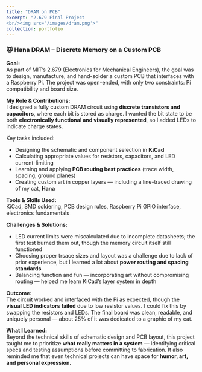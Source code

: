 ```yaml
---
title: "DRAM on PCB"
excerpt: "2.679 Final Project
<br/><img src='/images/dram.png'>"
collection: portfolio
---
```

### 🐱 Hana DRAM – Discrete Memory on a Custom PCB

**Goal:**  
As part of MIT’s 2.679 (Electronics for Mechanical Engineers), the goal was to design, manufacture, and hand-solder a custom PCB that interfaces with a Raspberry Pi. The project was open-ended, with only two constraints: Pi compatibility and board size.

**My Role & Contributions:**  
I designed a fully custom DRAM circuit using **discrete transistors and capacitors**, where each bit is stored as charge. I wanted the bit state to be both **electronically functional and visually represented**, so I added LEDs to indicate charge states.

Key tasks included:
- Designing the schematic and component selection in **KiCad**
- Calculating appropriate values for resistors, capacitors, and LED current-limiting
- Learning and applying **PCB routing best practices** (trace width, spacing, ground planes)
- Creating custom art in copper layers — including a line-traced drawing of my cat, **Hana**

**Tools & Skills Used:**  
KiCad, SMD soldering, PCB design rules, Raspberry Pi GPIO interface, electronics fundamentals

**Challenges & Solutions:**  
- LED current limits were miscalculated due to incomplete datasheets; the first test burned them out, though the memory circuit itself still functioned  
- Choosing proper trsace sizes and layout was a challenge due to lack of prior experience, but I learned a lot about **power routing and spacing standards**
- Balancing function and fun — incorporating art without compromising routing — helped me learn KiCad’s layer system in depth

**Outcome:**  
The circuit worked and interfaced with the Pi as expected, though the **visual LED indicators failed** due to low resistor values. I could fix this by swapping the resistors and LEDs. The final board was clean, readable, and uniquely personal — about 25% of it was dedicated to a graphic of my cat.

**What I Learned:**  
Beyond the technical skills of schematic design and PCB layout, this project taught me to prioritize **what really matters in a system** — identifying critical specs and testing assumptions before committing to fabrication. It also reminded me that even technical projects can have space for **humor, art, and personal expression.**
